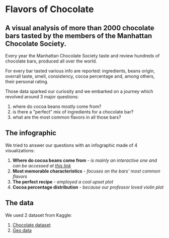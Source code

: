 # Flavors of Chocolate

## A visual analysis of more than 2000 chocolate bars tasted by the members of the Manhattan Chocolate Society.
Every year the Manhattan Chocolate Society taste and review hundreds of chocolate bars, produced all over the world.

For every bar tasted various info are reported: ingredients, beans origin, overrall taste, smell, consistency, cocoa percentage and, among others, their personal rating.

Those data sparked our curiosity and we embarked on a journey which revolved around 3 major questions:

1) where do cocoa beans mostly come from?
2) is there a "perfect" mix of ingredients for a chocolate bar? 
3) what are the most common flavors in all those bars?


## The infographic
We tried to answer our questions with an infographic made of 4 visualizations:

1. **Where do cocoa beans come from** - *is mainly an interactive one and can be accessed at [this link](https://public.tableau.com/app/profile/matteo.lanzillotti/viz/CocoaBeansMap/Dashboard6?publish=yes "Where do cocoa beans come from - Interactive viz")*
2. **Most memorable characteristics** - *focuses on the bars' most common flavors*
3. **The perfect recipe** - *employed a cool upset plot*
4. **Cocoa percentage distribution** - *because our professor loved violin plot* 

## The data
We used 2 dataset from Kaggle:

1. [Chocolate dataset](https://www.kaggle.com/datasets/soroushghaderi/chocolate-bar-2020 "Chocolate bar dataset")
2. [Geo data](https://www.kaggle.com/datasets/paultimothymooney/latitude-and-longitude-for-every-country-and-state "Lat and Long dataset") 


